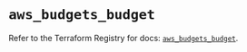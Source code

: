 # `aws_budgets_budget`

Refer to the Terraform Registry for docs: [`aws_budgets_budget`](https://registry.terraform.io/providers/hashicorp/aws/5.53.0/docs/resources/budgets_budget).
